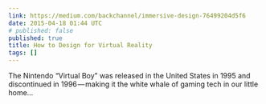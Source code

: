 ```yaml
---
link: https://medium.com/backchannel/immersive-design-76499204d5f6
date: 2015-04-18 01:44 UTC
# published: false
published: true
title: How to Design for Virtual Reality
tags: []
---
```


The Nintendo “Virtual Boy” was released in the United States in 1995 and discontinued in 1996 — making it the white whale of gaming tech in our little home…
